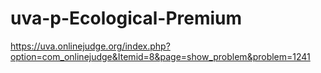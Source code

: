 # uva-p-Ecological-Premium
https://uva.onlinejudge.org/index.php?option=com_onlinejudge&Itemid=8&page=show_problem&problem=1241
